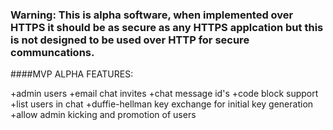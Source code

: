 ### Warning: This is alpha software, when implemented over HTTPS it should be as secure as any HTTPS applcation but this is not designed to be used over HTTP for secure communcations.

####MVP ALPHA FEATURES:

+admin users
+email chat invites
+chat message id's
+code block support
+list users in chat
+duffie-hellman key exchange for initial key generation
+allow admin kicking and promotion of users
